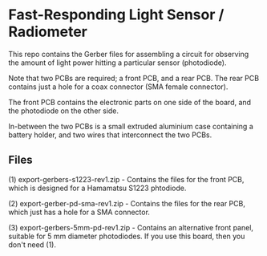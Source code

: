 # Fast-Responding Light Sensor / Radiometer

This repo contains the Gerber files for assembling a circuit for observing the amount of light power hitting a particular sensor (photodiode).

Note that two PCBs are required; a front PCB, and a rear PCB. The rear PCB contains just a hole for a coax connector (SMA female connector).

The front PCB contains the electronic parts on one side of the board, and the photodiode on the other side.

In-between the two PCBs is a small extruded aluminium case containing a battery holder, and two wires that interconnect the two PCBs.

## Files

(1) export-gerbers-s1223-rev1.zip - Contains the files for the front PCB, which is designed for a Hamamatsu S1223 phtodiode.

(2) export-gerber-pd-sma-rev1.zip - Contains the files for the rear PCB, which just has a hole for a SMA connector.

(3) export-gerbers-5mm-pd-rev1.zip - Contains an alternative front panel, suitable for 5 mm diameter photodiodes. If you use this board, then you don't need (1).
